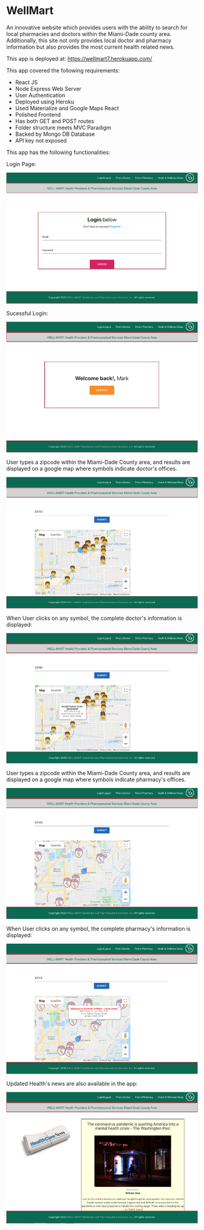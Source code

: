 # WellMart #

An innovative website which provides users with the ability to search for local pharmacies and doctors within the Miami-Dade county area. Additionally, this site not only provides local doctor and pharmacy information but also provides the most current health related news.

This app is deployed at:  https://wellmart7.herokuapp.com/

This app covered the following requirements:

- React JS
- Node Express Web Server
- User Authentication
- Deployed using Heroku
- Used Materialize and Google Maps React
- Polished Frontend
- Has both GET and POST routes
- Folder structure meets MVC Paradigm
- Backed by Mongo DB Database
- API key not exposed

This app has the following functionalities:

Login Page:

![](client/public/Project3_1.png)

Sucessful Login:

![](client/public/Project3_2.png)

User types a zipcode within the Miami-Dade County area, and results are displayed on a google map where symbols indicate doctor's offices.

![](client/public/Project3_3.png)

When User clicks on any symbol, the complete doctor's information is displayed: 

![](client/public/Project3_4.png)

User types a zipcode within the Miami-Dade County area, and results are displayed on a google map where symbols indicate pharmacy's offices.

![](client/public/Project3_5.png)

When User clicks on any symbol, the complete pharmacy's information is displayed: 

![](client/public/Project3_6.png)

Updated Health's news are also available in the app:

![](client/public/Project3_7.png)
